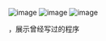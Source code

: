 ![image](https://github.com/user-attachments/assets/ce53716b-4525-40b6-8d4a-e81bc086dc22)
![image](https://github.com/user-attachments/assets/91573341-88df-45ce-9c8b-70590ffc88fa)
![image](https://github.com/user-attachments/assets/888eec7e-7d27-439c-93de-5eaf6ad70bd2)


，展示曾经写过的程序
